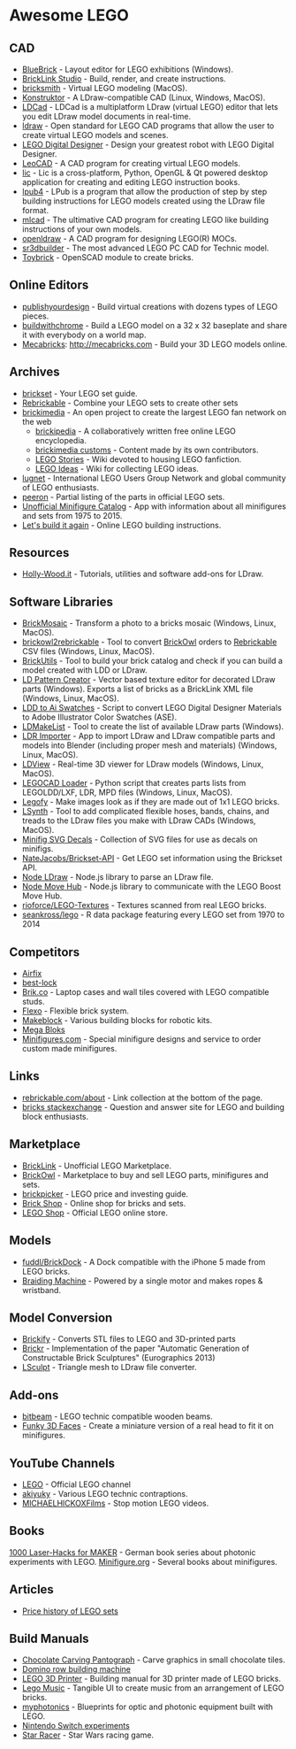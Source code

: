# Awesome LEGO

## CAD

- [BlueBrick] - Layout editor for LEGO exhibitions (Windows).
- [BrickLink Studio] - Build, render, and create instructions.
- [bricksmith] - Virtual LEGO modeling (MacOS).
- [Konstruktor] - A LDraw-compatible CAD (Linux, Windows, MacOS).
- [LDCad] - LDCad is a multiplatform LDraw (virtual LEGO) editor that lets you edit LDraw model documents in real-time.
- [ldraw] - Open standard for LEGO CAD programs that allow the user to create virtual LEGO models and scenes.
- [LEGO Digital Designer] - Design your greatest robot with LEGO Digital Designer.
- [LeoCAD] - A CAD program for creating virtual LEGO models.
- [lic] - Lic is a cross-platform, Python, OpenGL & Qt powered desktop application for creating and editing LEGO instruction books.
- [lpub4] - LPub is a program that allow the production of step by step building instructions for LEGO models created using the LDraw file format.
- [mlcad] - The ultimative CAD program for creating LEGO like building instructions of your own models.
- [openldraw] - A CAD program for designing LEGO(R) MOCs.
- [sr3dbuilder] - The most advanced LEGO PC CAD for Technic model.
- [Toybrick] - OpenSCAD module to create bricks.

[BlueBrick]: http://bluebrick.lswproject.com
[BrickLink Studio]: https://www.bricklink.com/v3/studio/download.page
[bricksmith]: http://bricksmith.sourceforge.net
[Konstruktor]: https://github.com/segfault87/Konstruktor
[LDCad]: http://www.melkert.net/LDCad
[ldraw]: http://ldraw.org
[LEGO Digital Designer]: http://ldd.lego.com/de-de
[LeoCAD]: http://leocad.org
[lic]: https://code.google.com/p/lic
[lpub4]: http://lpub4.sourceforge.net
[mlcad]: http://mlcad.lm-software.com
[openldraw]: https://github.com/HazenBabcock/openldraw
[sr3dbuilder]: http://sr3dbuilder.altervista.org
[Toybrick]: https://github.com/joewalnes/toybrick


## Online Editors

- [publishyourdesign] - Build virtual creations with dozens types of LEGO pieces.
- [buildwithchrome] - Build a LEGO model on a 32 x 32 baseplate and share it with everybody on a world map.
- [Mecabricks]: http://mecabricks.com - Build your 3D LEGO models online.

[publishyourdesign]: http://publishyourdesign.com/design
[buildwithchrome]: https://www.buildwithchrome.com
[Mecabricks]: http://mecabricks.com


## Archives

- [brickset] - Your LEGO set guide.
- [Rebrickable] - Combine your LEGO sets to create other sets
- [brickimedia] - An open project to create the largest LEGO fan network on the web
	- [brickipedia] -  A collaboratively written free online LEGO encyclopedia.
	- [brickimedia customs] - Content made by its own contributors.
	- [LEGO Stories] - Wiki devoted to housing LEGO fanfiction.
	- [LEGO Ideas] - Wiki for collecting LEGO ideas.
- [lugnet] - International LEGO Users Group Network and global community of LEGO enthusiasts.
- [peeron] - Partial listing of the parts in official LEGO sets.
- [Unofficial Minifigure Catalog] - App with information about all minifigures
    and sets from 1975 to 2015.
- [Let's build it again] - Online LEGO building instructions.

[brickset]: http://brickset.com
[Rebrickable]: https://rebrickable.com
[brickimedia]: http://brickimedia.org
[brickipedia]: http://en.brickimedia.org
[brickimedia customs]: http://customs.brickimedia.org
[LEGO Stories]: http://stories.brickimedia.org
[LEGO Ideas]: http://ideas.brickimedia.org
[lugnet]: http://lugnet.com
[peeron]: http://peeron.com
[Unofficial Minifigure Catalog]: http://www.minifigure.org/application/
[Let's build it again]: http://letsbuilditagain.com


## Resources

- [Holly-Wood.it] - Tutorials, utilities and software add-ons for LDraw.

[Holly-Wood.it]: http://holly-wood.it


## Software Libraries

- [BrickMosaic] - Transform a photo to a bricks mosaic (Windows, Linux, MacOS).
- [brickowl2rebrickable] - Tool to convert [BrickOwl] orders to
    [Rebrickable] CSV files (Windows, Linux, MacOS).
- [BrickUtils] - Tool to build your brick catalog and check if you can build
    a model created with LDD or LDraw.
- [LD Pattern Creator] - Vector based texture editor for
    decorated LDraw parts (Windows).
    Exports a list of bricks as a BrickLink XML file (Windows, Linux, MacOS).
- [LDD to Ai Swatches] - Script to convert LEGO Digital Designer Materials
    to Adobe Illustrator Color Swatches (ASE).
- [LDMakeList] - Tool to create the list of available LDraw parts (Windows).
- [LDR Importer] - App to import LDraw and LDraw compatible parts and models
    into Blender (including proper mesh and materials) (Windows, Linux, MacOS).
- [LDView] - Real-time 3D viewer for LDraw models (Windows, Linux, MacOS).
- [LEGOCAD Loader] - Python script that creates parts lists from
    LEGOLDD/LXF, LDR, MPD files (Windows, Linux, MacOS).
- [Legofy] - Make images look as if they are made out of 1x1 LEGO bricks.
- [LSynth] - Tool to add complicated flexible hoses, bands, chains, and treads
    to the LDraw files you make with LDraw CADs (Windows, MacOS).
- [Minifig SVG Decals] - Collection of SVG files for use as decals on minifigs.
- [NateJacobs/Brickset-API] - Get LEGO set information using the Brickset API.
- [Node LDraw] - Node.js library to parse an LDraw file.
- [Node Move Hub] - Node.js library to communicate with the LEGO Boost Move Hub.
- [rioforce/LEGO-Textures] - Textures scanned from real LEGO bricks.
- [seankross/lego] - R data package featuring every LEGO set from 1970 to 2014

[BrickMosaic]: http://sourceforge.net/projects/brickmosaic/
[brickowl2rebrickable]: https://github.com/dgrant/brickowl2rebrickable
[BrickUtils]: http://sourceforge.net/projects/brickutils/
[LD Pattern Creator]: http://sourceforge.net/projects/patterncreator/
[LDD to Ai Swatches]: https://github.com/NickAb/ldd-to-ai-swatches
[LDMakeList]: https://code.google.com/p/ldmakelist/
[LDR Importer]: https://github.com/le717/LDR-Importer
[LDView]: http://ldview.sourceforge.net
[LEGOCAD Loader]: https://github.com/someidiot/lego-cad-loader
[Legofy]: https://github.com/JuanPotato/Legofy
[LSynth]: http://lsynth.sourceforge.net
[Minifig SVG Decals]: https://github.com/jpgerdeman/minifig-svg-decals
[NateJacobs/Brickset-API]: https://github.com/NateJacobs/Brickset-API
[Node LDraw]: https://github.com/jsonxr/node-ldraw
[Node Move Hub]: https://github.com/hobbyquaker/node-movehub
[rioforce/LEGO-Textures]: https://github.com/rioforce/LEGO-Textures
[seankross/lego]: https://github.com/seankross/lego


## Competitors

- [Airfix]
- [best-lock]
- [Brik.co] - Laptop cases and wall tiles covered with LEGO compatible studs.
- [Flexo] - Flexible brick system.
- [Makeblock] - Various building blocks for robotic kits.
- [Mega Bloks]
- [Minifigures.com] - Special minifigure designs and service to order
    custom made minifigures.

[Airfix]: http://airfix.com/uk-en/shop/by-brand/quick-build.html
[best-lock]: http://best-lock.com
[Brik.co]: https://www.brik.co
[Flexo]: https://www.flexo.nz
[Makeblock]: https://www.makeblock.com
[Mega Bloks]: https://megabloks.com
[Minifigures.com]: https://www.minifigures.com/


## Links

- [rebrickable.com/about] - Link collection at the bottom of the page.
- [bricks stackexchange] - Question and answer site
    for LEGO and building block enthusiasts.

[rebrickable.com/about]: http://rebrickable.com/about
[bricks stackexchange]: http://bricks.stackexchange.com


## Marketplace

- [BrickLink] - Unofficial LEGO Marketplace.
- [BrickOwl] - Marketplace to buy and sell LEGO parts, minifigures and sets.
- [brickpicker] - LEGO price and investing guide.
- [Brick Shop] - Online shop for bricks and sets.
- [LEGO Shop] - Official LEGO online store.

[BrickLink]: http://bricklink.com
[BrickOwl]: https://brickowl.com
[brickpicker]: http://brickpicker.com
[Brick Shop]: http://brick-shop.de
[LEGO Shop]: http://shop.lego.com


## Models

- [fuddl/BrickDock] - A Dock compatible with the iPhone 5 made from LEGO bricks.
- [Braiding Machine] - Powered by a single motor and makes ropes & wristband.

[fuddl/BrickDock]: https://github.com/fuddl/BrickDock
[Braiding Machine]: http://nico71.fr/braiding-machine-makes-wristband


## Model Conversion

- [Brickify] - Converts STL files to LEGO and 3D-printed parts
- [Brickr] - Implementation of the paper
    "Automatic Generation of Constructable Brick Sculptures" (Eurographics 2013)
- [LSculpt] - Triangle mesh to LDraw file converter.

[Brickify]: https://brickify.it
[Brickr]: http://lgg.epfl.ch/publications/2013/lego
[LSculpt]: https://code.google.com/archive/p/lsculpt


## Add-ons

- [bitbeam] - LEGO technic compatible wooden beams.
- [Funky 3D Faces] - Create a miniature version of a real head
    to fit it on minifigures.

[bitbeam]: https://github.com/hugs/bitbeam
[Funky 3D Faces]: http://funky3dfaces.com


## YouTube Channels

- [LEGO] - Official LEGO channel
- [akiyuky] - Various LEGO technic contraptions.
- [MlCHAELHlCKOXFilms] - Stop motion LEGO videos.

[LEGO]: https://youtube.com/user/LEGO
[akiyuky]: https://youtube.com/user/akiyuky
[MlCHAELHlCKOXFilms]: https://youtube.com/user/MlCHAELHlCKOXFilms


## Books

[1000 Laser-Hacks for MAKER] - German book series
    about photonic experiments with LEGO.
[Minifigure.org] - Several books about minifigures.

[1000 Laser-Hacks for MAKER]: https://www.1000laserhacks.uni-osnabrueck.de/startseite.html
[Minifigure.org]: http://www.minifigure.org


## Articles

- [Price history of LEGO sets][price-history]

[price-history]: http://www.realityprose.com/what-happened-with-lego/


## Build Manuals

- [Chocolate Carving Pantograph] - Carve graphics in small chocolate tiles.
- [Domino row building machine][domino]
- [LEGO 3D Printer] - Building manual for 3D printer made of LEGO bricks.
- [Lego Music] - Tangible UI to create music from an arrangement of LEGO bricks.
- [myphotonics] - Blueprints for optic and photonic equipment built with LEGO.
- [Nintendo Switch experiments][nintendo]
- [Star Racer] - Star Wars racing game.

[Chocolate Carving Pantograph]: http://woodgears.ca/pantograph/lego.html
[domino]: http://woodgears.ca/domino/
[LEGO 3D Printer]: https://www.instructables.com/id/LEGO-3d-Printer/
[Lego Music]: https://hackaday.io/project/161277-lego-music
[myphotonics]: http://myphotonics.eu
[nintendo]: http://cargocollective.com/vimalpatel/nintendo-switch-experiments
[Star Racer]: https://tkelcreations.blogspot.com/2018/03/star-racer.html

